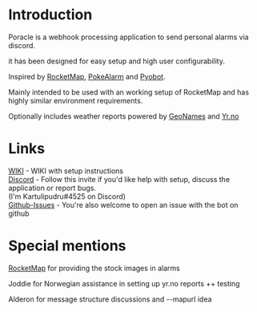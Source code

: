 # Introduction

Poracle is a webhook processing application to send personal alarms via discord.

it has been designed for easy setup and high user configurability.

Inspired by [RocketMap](https://github.com/rocketmap/rocketmap/), [PokeAlarm](https://github.com/pokealarm/pokealarm) and [Pyobot](https://github.com/moriakaice/pyobot).

Mainly intended to be used with an working setup of RocketMap and has highly similar environment requirements.

Optionally includes weather reports powered by [GeoNames](http://www.geonames.org/) and [Yr.no](https://www.yr.no)


# Links

[WIKI](https://kartuludus.gitbooks.io/poracle/) - WIKI with setup instructions\
[Discord](https://discord.gg/mes9Gc) - Follow this invite if you'd like help with setup, discuss the application or report bugs.   
\(I'm Kartulipudru\#4525 on Discord\)  
[Github-Issues](https://github.com/KartulUdus/Poracle/issues) - You're also welcome to open an issue with the bot on github  
  

# Special mentions

[RocketMap](https://github.com/rocketmap/rocketmap/) for providing the stock images in alarms  

Joddie for Norwegian assistance in setting up yr.no reports ++ testing  

Alderon for message structure discussions and --mapurl idea  


